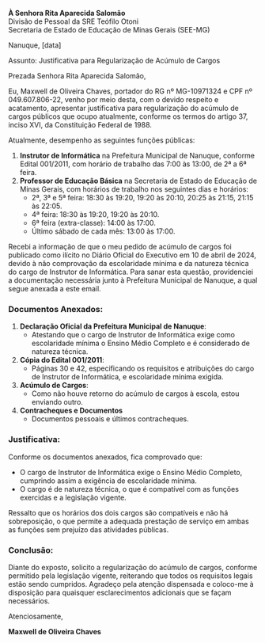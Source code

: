 **À Senhora Rita Aparecida Salomão**  
Divisão de Pessoal da SRE Teófilo Otoni  
Secretaria de Estado de Educação de Minas Gerais (SEE-MG)

Nanuque, [data]

Assunto: Justificativa para Regularização de Acúmulo de Cargos

Prezada Senhora Rita Aparecida Salomão,

Eu, Maxwell de Oliveira Chaves, portador do RG nº MG-10971324 e CPF nº 049.607.806-22, venho por meio desta, com o devido respeito e acatamento, apresentar justificativa para regularização do acúmulo de cargos públicos que ocupo atualmente, conforme os termos do artigo 37, inciso XVI, da Constituição Federal de 1988.

Atualmente, desempenho as seguintes funções públicas:
1. **Instrutor de Informática** na Prefeitura Municipal de Nanuque, conforme Edital 001/2011, com horário de trabalho das 7:00 às 13:00, de 2ª a 6ª feira.
2. **Professor de Educação Básica** na Secretaria de Estado de Educação de Minas Gerais, com horários de trabalho nos seguintes dias e horários:
   - 2ª, 3ª e 5ª feira: 18:30 às 19:20, 19:20 às 20:10, 20:25 às 21:15, 21:15 às 22:05.
   - 4ª feira: 18:30 às 19:20, 19:20 às 20:10.
   - 6ª feira (extra-classe): 14:00 às 17:00.
   - Último sábado de cada mês: 13:00 às 17:00.

Recebi a informação de que o meu pedido de acúmulo de cargos foi publicado como ilícito no Diário Oficial do Executivo em 10 de abril de 2024, devido à não comprovação da escolaridade mínima e da natureza técnica do cargo de Instrutor de Informática. Para sanar esta questão, providenciei a documentação necessária junto à Prefeitura Municipal de Nanuque, a qual segue anexada a este email.

### Documentos Anexados:

1. **Declaração Oficial da Prefeitura Municipal de Nanuque**:
   - Atestando que o cargo de Instrutor de Informática exige como escolaridade mínima o Ensino Médio Completo e é considerado de natureza técnica.
2. **Cópia do Edital 001/2011**:
   - Páginas 30 e 42, especificando os requisitos e atribuições do cargo de Instrutor de Informática, e escolaridade mínima exigida.
3. **Acúmulo de Cargos**:
   - Como não houve retorno do acúmulo de cargos à escola, estou enviando outro.
4. **Contracheques e Documentos**
   - Documentos pessoais e últimos contracheques.
### Justificativa:

Conforme os documentos anexados, fica comprovado que:
- O cargo de Instrutor de Informática exige o Ensino Médio Completo, cumprindo assim a exigência de escolaridade mínima.
- O cargo é de natureza técnica, o que é compatível com as funções exercidas e a legislação vigente.

Ressalto que os horários dos dois cargos são compatíveis e não há sobreposição, o que permite a adequada prestação de serviço em ambas as funções sem prejuízo das atividades públicas.

### Conclusão:

Diante do exposto, solicito a regularização do acúmulo de cargos, conforme permitido pela legislação vigente, reiterando que todos os requisitos legais estão sendo cumpridos. Agradeço pela atenção dispensada e coloco-me à disposição para quaisquer esclarecimentos adicionais que se façam necessários.

Atenciosamente,

**Maxwell de Oliveira Chaves**  
